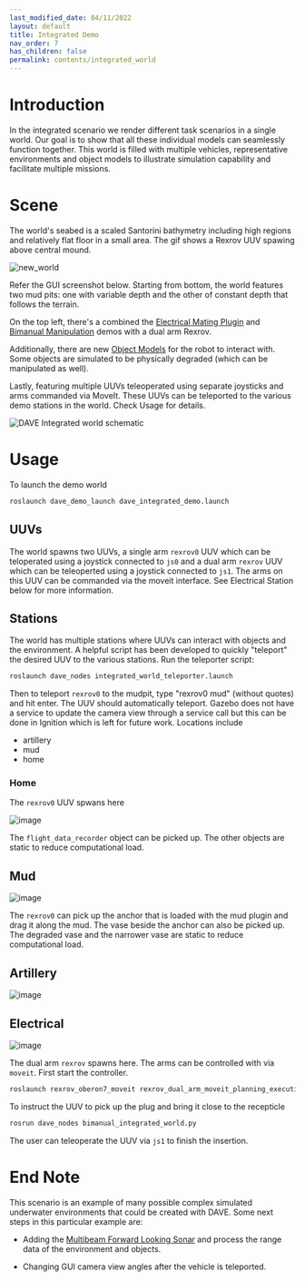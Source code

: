 ```yaml
---
last_modified_date: 04/11/2022
layout: default
title: Integrated Demo
nav_order: 7
has_children: false
permalink: contents/integrated_world
---
```


# Introduction

In the integrated scenario we render different task scenarios in a single world. Our goal is to show that all these individual models can seamlessly function together. This world is filled with multiple vehicles, representative environments and object models to illustrate simulation capability and facilitate multiple missions.

# Scene

The world's seabed is a scaled Santorini bathymetry including high regions and relatively flat floor in a small area. The gif shows a Rexrov UUV spawing above central mound.

![new_world](https://user-images.githubusercontent.com/24695820/159145007-1544f8a0-3d79-4b14-bb78-37ac3af41d38.gif)

Refer the GUI screenshot below.
Starting from bottom, the world features two mud pits: one with variable depth and the other of constant depth that follows the terrain.

On the top left, there's a combined the [Electrical Mating Plugin](/dave.doc/contents/manipulator_demos/Electrical-Plug-Mating-Plugin) and [Bimanual Manipulation](/dave.doc/contents/manipulator_demos/Bimanual-Manipulation-Setup-and-Examples) demos with a dual arm Rexrov.

Additionally, there are new [Object Models](/dave.doc/contents/dave_models/Dave-Object-Models) for the robot to interact with. Some objects are simulated to be physically degraded (which can be manipulated as well).

Lastly, featuring multiple UUVs teleoperated using separate joysticks and arms commanded via MoveIt. These UUVs can be teleported to the various demo stations in the world. Check Usage for details.

![DAVE Integrated world schematic](https://user-images.githubusercontent.com/24695820/160191650-973af7b8-0cab-4335-999b-7d0a222bbdb5.jpg)


# Usage

To launch the demo world

```bash
roslaunch dave_demo_launch dave_integrated_demo.launch
```

## UUVs

The world spawns two UUVs, a single arm `rexrov0` UUV which can be teloperated using a joystick connected to `js0` and a dual arm `rexrov` UUV which can be teleoperted using a joystick connected to `js1`. The arms on this UUV can be commanded via the moveit interface. See Electrical Station below for more information.

## Stations

The world has multiple stations where UUVs can interact with objects and the environment. A helpful script has been developed to quickly "teleport" the desired UUV to the various stations. Run the teleporter script:

```bash
roslaunch dave_nodes integrated_world_teleporter.launch
```

Then to teleport `rexrov0` to the mudpit, type "rexrov0 mud" (without quotes) and hit enter. The UUV should automatically teleport. Gazebo does not have a service to update the camera view through a service call but this can be done in Ignition which is left for future work.
Locations include

* artillery
* mud
* home

### Home

The `rexrov0` UUV spwans here

![image](https://user-images.githubusercontent.com/13482049/160080895-b5e602e9-51fd-429b-b0fa-2f08d133a0d7.png)

The `flight_data_recorder` object can be picked up. The other objects are static to reduce computational load.

## Mud

![image](https://user-images.githubusercontent.com/13482049/160095698-3ab08b5e-10c9-4a18-bbb7-7d9e1d2c40ee.png)

The `rexrov0` can pick up the anchor that is loaded with the mud plugin and drag it along the mud. The vase beside the anchor can also be picked up. The degraded vase and the narrower vase are static to reduce computational load.

## Artillery

![image](https://user-images.githubusercontent.com/13482049/160096348-574eab6b-62f5-44df-a602-f173dcdd0449.png)

## Electrical

![image](https://user-images.githubusercontent.com/13482049/160096404-890dcb1b-0906-4a98-a357-932f4340b9f0.png)

The dual arm `rexrov` spawns here. The arms can be controlled with via `moveit`. First start the controller.

```bash
roslaunch rexrov_oberon7_moveit rexrov_dual_arm_moveit_planning_execution.launch moveit_controller_manager:=rexrov
```

To instruct the UUV to pick up the plug and bring it close to the recepticle

```bash
rosrun dave_nodes bimanual_integrated_world.py
```

The user can teleoperate the UUV via `js1` to finish the insertion.

# End Note

This scenario is an example of many possible complex simulated underwater environments that could be created with DAVE.
Some next steps in this particular example are:

* Adding the [Multibeam Forward Looking Sonar](/dave.doc/contents/dave_sensors/Multibeam-Forward-Looking-Sonar) and process the range data of the environment and objects.

* Changing GUI camera view angles after the vehicle is teleported.
